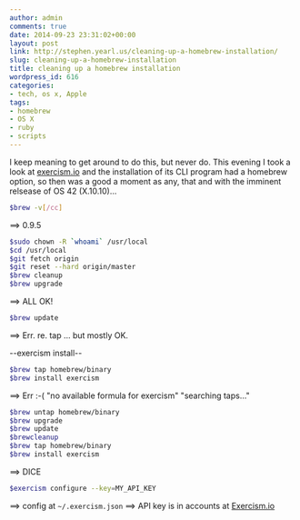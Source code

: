 ```yaml
---
author: admin
comments: true
date: 2014-09-23 23:31:02+00:00
layout: post
link: http://stephen.yearl.us/cleaning-up-a-homebrew-installation/
slug: cleaning-up-a-homebrew-installation
title: cleaning up a homebrew installation
wordpress_id: 616
categories:
- tech, os x, Apple
tags:
- homebrew
- OS X
- ruby
- scripts
---
```


I keep meaning to get around to do this, but never do. This evening I took a look at [exercism.io](http://exercism.io) and the installation of its CLI program had a homebrew option, so then was a good a moment as any, that and with the imminent relsease of OS 42 (X.10.10)...

```bash
$brew -v[/cc]
```
==> 0.9.5

```bash
$sudo chown -R `whoami` /usr/local
$cd /usr/local
$git fetch origin
$git reset --hard origin/master
$brew cleanup
$brew upgrade
```

==> ALL OK!

```bash
$brew update
```

==> Err. re. tap ... but mostly OK.

--exercism install--
```bash
$brew tap homebrew/binary
$brew install exercism
```

==> Err :-( "no available formula for exercism" "searching taps..."

```bash
$brew untap homebrew/binary
$brew upgrade
$brew update
$brewcleanup
$brew tap homebrew/binary
$brew install exercism
```

==> DICE

```bash
$exercism configure --key=MY_API_KEY
```

==> config at `~/.exercism.json`
==> API key is in accounts at [Exercism.io](https://exercism.io/)


